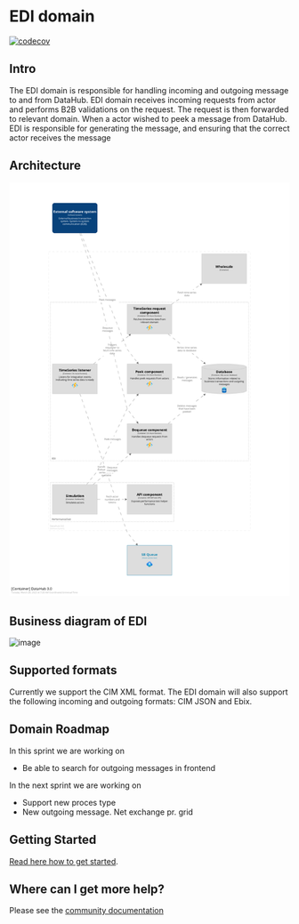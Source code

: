 # EDI domain

[![codecov](https://codecov.io/gh/Energinet-DataHub/geh-market-roles/branch/main/graph/badge.svg?token=R80X7DC6C0)](https://codecov.io/gh/Energinet-DataHub/geh-market-roles)

## Intro

The EDI domain is responsible for handling incoming and outgoing message to and from DataHub.
EDI domain receives incoming requests from actor and performs B2B validations on the request.
The request is then forwarded to relevant domain.
When a actor wished to peek a message from DataHub. EDI is responsible for generating the message, and ensuring that the correct actor receives the message

## Architecture

![image](https://github.com/Energinet-DataHub/opengeh-edi/blob/main/docs/diagrams/edi/Container-001.png?raw=true)

## Business diagram of EDI

![image](https://user-images.githubusercontent.com/72008816/215047284-652c90d7-7e50-408f-b3ce-93f58ea62929.png)

## Supported formats

Currently we support the CIM XML format. The EDI domain will also support the following incoming and outgoing formats: CIM JSON and Ebix.

## Domain Roadmap

In this sprint we are working on

- Be able to search for outgoing messages in frontend

In the next sprint we are working on

- Support new proces type
- New outgoing message. Net exchange pr. grid

## Getting Started

[Read here how to get started](https://github.com/Energinet-DataHub/green-energy-hub/blob/main/docs/getting-started.md).

## Where can I get more help?

Please see the [community documentation](https://github.com/Energinet-DataHub/green-energy-hub/blob/main/COMMUNITY.md)
